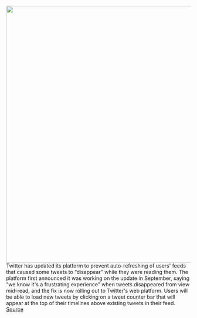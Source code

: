 <img src='https://cdn.vox-cdn.com/thumbor/3Tmtxfmx8bhC5ZkOGH8kHTlm0p0=/0x0:2040x1360/1200x800/filters:focal(857x517:1183x843)/cdn.vox-cdn.com/uploads/chorus_image/image/70148904/acastro_200715_1777_twitter_0005.0.0.jpg' width='700px' /><br/>
Twitter has updated its platform to prevent auto-refreshing of users' feeds that caused some tweets to “disappear” while they were reading them. The platform first announced it was working on the update in September, saying “we know it's a frustrating experience” when tweets disappeared from view mid-read, and the fix is now rolling out to Twitter's web platform. Users will be able to load new tweets by clicking on a tweet counter bar that will appear at the top of their timelines above existing tweets in their feed.
<a href='https://www.theverge.com/2021/11/16/22785094/twitter-auto-refresh-timeline-stop-tweets-disappear'> Source <a/>